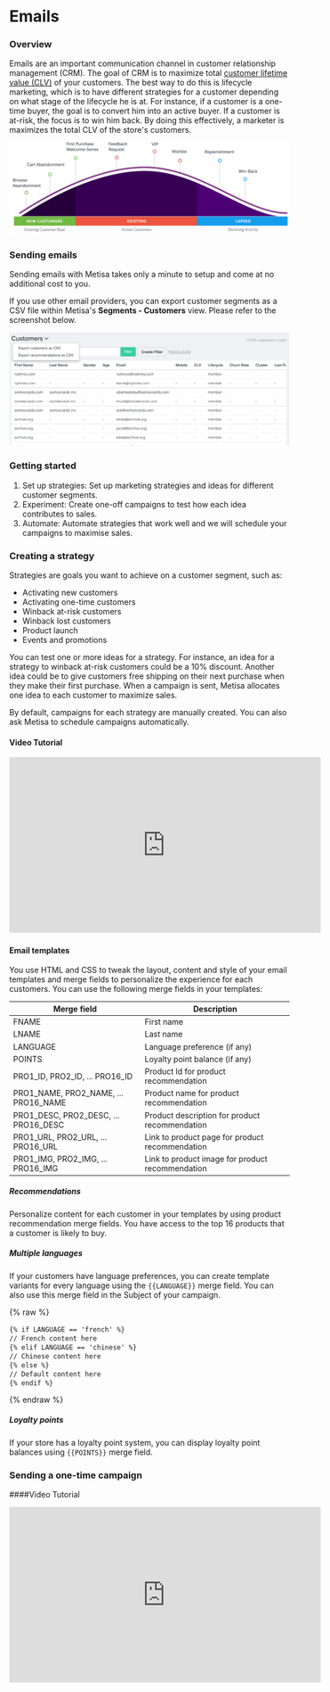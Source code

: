 # Emails

### Overview

Emails are an important communication channel in customer relationship management (CRM). The goal of CRM is to maximize total [customer lifetime value (CLV)](insights.md#customer-lifetime-value) of your customers. The best way to do this is lifecycle marketing, which is to have different strategies for a customer depending on what stage of the lifecycle he is at. For instance, if a customer is a one-time buyer, the goal is to convert him into an active buyer. If a customer is at-risk, the focus is to win him back. By doing this effectively, a marketer is maximizes the total CLV of the store's customers.

![](/images/email/lifecycle.png)

### Sending emails

Sending emails with Metisa takes only a minute to setup and come at no additional cost to you.

If you use other email providers, you can export customer segments as a CSV file within Metisa's **Segments - Customers** view. Please refer to the screenshot below.

![](/images/email/export-customers.png)

### Getting started

1.  Set up strategies: Set up marketing strategies and ideas for different customer segments.
2.  Experiment: Create one-off campaigns to test how each idea contributes to sales.
3.  Automate: Automate strategies that work well and we will schedule your campaigns to maximise sales.

### Creating a strategy

Strategies are goals you want to achieve on a customer segment, such as:

* Activating new customers
* Activating one-time customers
* Winback at-risk customers
* Winback lost customers
* Product launch
* Events and promotions

You can test one or more ideas for a strategy. For instance, an idea for a strategy to winback at-risk customers could be a 10% discount. Another idea could be to give customers free shipping on their next purchase when they make their first purchase. When a campaign is sent, Metisa allocates one idea to each customer to maximize sales.

By default, campaigns for each strategy are manually created. You can also ask Metisa to schedule campaigns automatically.

#### Video Tutorial

<div><iframe width="560" height="315" src="https://www.youtube.com/embed/lVsajEBgCKk" frameborder="0" allowfullscreen></iframe></div>

#### Email templates

You use HTML and CSS to tweak the layout, content and style of your email templates and merge fields to personalize the experience for each customers. You can use the following merge fields in your templates:

<table class="table">
    <thead>
        <tr>
            <th class="col-md-8">Merge field</th>
            <th class="col-md-4">Description</th>
        </tr>
    </thead>
    <tbody>
        <tr>
            <td>FNAME</td>
            <td>First name</td>
        </tr>
        <tr>
            <td>LNAME</td>
            <td>Last name</td>
        </tr>
        <tr>
            <td>LANGUAGE</td>
            <td>Language preference (if any)</td>
        </tr>
        <tr>
            <td>POINTS</td>
            <td>Loyalty point balance (if any)</td>
        </tr>
        <tr>
            <td>PRO1_ID, PRO2_ID, ... PRO16_ID</td>
            <td>Product Id for product recommendation</td>
        </tr>
        <tr>
            <td>PRO1_NAME, PRO2_NAME, ... PRO16_NAME</td>
            <td>Product name for product recommendation</td>
        </tr>
        <tr>
            <td>PRO1_DESC, PRO2_DESC, ... PRO16_DESC</td>
            <td>Product description for product recommendation</td>
        </tr>
        <tr>
            <td>PRO1_URL, PRO2_URL, ... PRO16_URL</td>
            <td>Link to product page for product recommendation</td>
        </tr>
        <tr>
            <td>PRO1_IMG, PRO2_IMG, ... PRO16_IMG</td>
            <td>Link to product image for product recommendation</td>
        </tr>
    </tbody>
</table>

##### Recommendations

Personalize content for each customer in your templates by using product recommendation merge fields. You have access to the top 16 products that a customer is likely to buy.

##### Multiple languages

If your customers have language preferences, you can create template variants for every language using the `{{LANGUAGE}}` merge field. You can also use this merge field in the Subject of your campaign.

{% raw %}
```
{% if LANGUAGE == 'french' %}
// French content here
{% elif LANGUAGE == 'chinese' %}
// Chinese content here
{% else %}
// Default content here
{% endif %}

```
{% endraw %}

##### Loyalty points

If your store has a loyalty point system, you can display loyalty point balances using `{{POINTS}}` merge field.

### Sending a one-time campaign

####Video Tutorial

<div><iframe width="560" height="315" src="https://www.youtube.com/embed/FZKoouRU-qQ" frameborder="0" allowfullscreen></iframe></div>